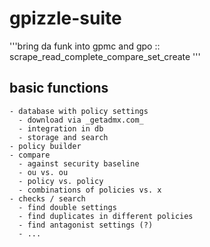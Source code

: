 
# gpizzle-suite

'''bring da funk into gpmc and gpo :: scrape_read_complete_compare_set_create '''

## basic functions

    - database with policy settings  
      - download via _getadmx.com_
      - integration in db
      - storage and search
    - policy builder 
    - compare
      - against security baseline
      - ou vs. ou
      - policy vs. policy
      - combinations of policies vs. x
    - checks / search
      - find double settings
      - find duplicates in different policies
      - find antagonist settings (?)
      - ...


